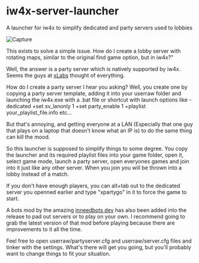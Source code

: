 # iw4x-server-launcher
A launcher for iw4x to simplify dedicated and party servers used to lobbies

![Capture](https://user-images.githubusercontent.com/86622355/123683559-a575b180-d84c-11eb-8b56-5bbd3652dba2.PNG)

This exists to solve a simple issue. How do I create a lobby server with rotating maps, similar to the original find game option, but in iw4x?"

Well, the answer is a party server which is natively supported by iw4x. Seems the guys at [xLabs](https://xlabs.dev/) thought of everything.

How do I create a party server I hear you asking? Well, you create one by copying a party server template, adding it into your userraw folder and launching the iw4x.exe with a .bat file or shortcut with launch options like -dedicated +set sv_lanonly 1 +set party_enable 1 +playlist your_playlist_file.info etc...

But that's annoying, and getting everyone at a LAN (Especially that one guy that plays on a laptop that doesn't know what an IP is) to do the same thing can kill the mood.

So this launcher is supposed to simplify things to some degree. You copy the launcher and its required playlist files into your game folder, open it, select game mode, launch a party server, open everyones games and join into it just like any other server. When you join you will be thrown into a lobby instead of a match.

If you don't have enough players, you can alt+tab out to the dedicated server you openned earlier and type "xpartygo" in it to force the game to start.

A bots mod by the amazing [inneedbots dev](https://github.com/ineedbots/iw4x_bot_warfare) has also been added into the release to pad out servers or to play on your own.
I recommend going to grab the latest version of that mod before playing because there are improvements to it all the time.

Feel free to open userraw/partyserver.cfg and userraw/server.cfg files and tinker with the settings. What's there will get you going, but you'll probably want to change things to fit your situation.
